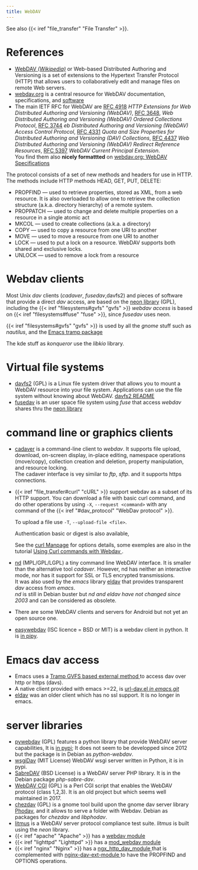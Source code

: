 ```yaml
---
title: WebDAV
---
```


See also {{< iref "file_transfer" "File Transfer" >}}.


# References
-   [WebDAV *(Wikipedia)*](http://en.wikipedia.org/wiki/WebDAV)
    or Web-based Distributed Authoring and Versioning is a set of
    extensions to the Hypertext Transfer Protocol (HTTP) that allows
    users to collaboratively edit and manage files on remote Web
    servers.
-   [webdav.org](http://webdav.org) is a central
    resource for WebDAV documentation, specifications, and
    [software](http://webdav.org/projects/)
-   The main IETF RFC for WebDAV are
    [RFC 4918](http://tools.ietf.org/html/rfc4918)
    *HTTP Extensions for Web Distributed Authoring and Versioning (WebDAV)*,
    [RFC 3648](http://tools.ietf.org/html/rfc3648),
    *Web Distributed Authoring and Versioning (WebDAV) Ordered Collections Protocol*,
    [RFC 3744](http://tools.ietf.org/html/rfc3744)
    *eb Distributed Authoring and Versioning (WebDAV) Access Control Protocol*,
    [RFC 4331](http://tools.ietf.org/html/rfc4331)
    *Quota and Size Properties for Distributed Authoring and Versioning (DAV) Collections*,
    [RFC 4437](http://tools.ietf.org/html/rfc4437)
    *Web Distributed Authoring and Versioning (WebDAV) Redirect Reference Resources*,
    [RFC 5397](http://tools.ietf.org/html/rfc5397)
    *WebDAV Current Principal Extension*.<br />
    You find them also __nicely formattted__ on
    [webdav.org: WebDAV Specifications](http://webdav.org/specs/)

<a name="dav_protocol"></a>
The protocol consists of a set of new methods and headers for use in
HTTP. The  methods include HTTP methods HEAD, GET, PUT, DELETE:

-   PROPFIND — used to retrieve properties, stored as XML, from a web
    resource. It is also overloaded to allow one to retrieve the
    collection structure (a.k.a. directory hierarchy) of a remote
    system.
-   PROPPATCH — used to change and delete multiple properties on a
    resource in a single atomic act
-   MKCOL — used to create collections (a.k.a. a directory)
-   COPY — used to copy a resource from one URI to another
-   MOVE — used to move a resource from one URI to another
-   LOCK — used to put a lock on a resource. WebDAV supports both
    shared and exclusive locks.
-   UNLOCK — used to remove a lock from a resource


# Webdav clients

Most Unix _dav_ clients (_cadaver_, _fusedav_,davfs2) and pieces of
software that provide a direct _dav_ access, are based on the
[neon library](http://www.webdav.org/neon/doc/html/) (GPL), including
the
{{< iref "filesystems#gvfs" "gvfs" >}} _webdav access_ is based on
{{< iref "filesystems#fuse" "fuse" >}}, since _fusedav_ uses neon.

{{< iref "filesystems#gvfs" "gvfs" >}} is used by all the _gnome_ stuff
such as _nautilus_, and the [Emacs tramp package
](http://www.gnu.org/software/tramp/#GVFS-based-methods)

The kde stuff as _konqueror_  use the _libkio_ library.

# Virtual file systems
-  [davfs2](http://savannah.nongnu.org/projects/davfs2) (GPL)
   is a Linux file system driver that allows you to mount a WebDAV
   resource into your file system. Applications can use the file
   system without knowing about WebDAV.
   [davfs2 README
   ](http://cvs.savannah.gnu.org/viewvc/davfs2/README?root=davfs2&view=markup)
-  [fusedav](http://0pointer.de/lennart/projects/fusedav/) is an user
   space file system using _fuse_ that access _webdav_ shares thru the
   [neon library](http://www.webdav.org/neon/doc/html/)

# command line or graphics clients

-   [cadaver](http://www.webdav.org/cadaver/)
    is a command-line client to _webdav_. It supports file upload,
    download, on-screen display, in-place editing, namespace
    operations (move/copy), collection creation and deletion, property
    manipulation, and resource locking.<br /> The cadaver interface is
    vey similar to _ftp_, _sftp_. and it supports https connections.
-   <a name="dav_with_curl"></a>{{< iref "file_transfer#curl" "cURL" >}}
    support webdav as a subset of its HTTP support. You can download a file with basic
    curl command, and do other operations by using `-X`, `--request <command>` with any
    command of the  {{< iref "#dav_protocol" "WebDav protocol" >}}.

    To upload a file use `-T`, `--upload-file <file>`.

    Authentication basic or digest is also available,

    See the [curl Manpage](https://curl.haxx.se/docs/manpage.html) for options details,
    some exemples are also in the tutorial
    [Using Curl commands with Webdav
    ](https://www.qed42.com/blog/using-curl-commands-webdav).

-   [nd](http://gohome.org/nd/) (MPL/GPL/LGPL) a tiny  command line
    WebDAV interface.  It is smaller than the alternative tool _cadaver_. However, nd
    has neither an interactive mode, nor has it support for SSL or TLS encrypted
    transmissions.<br /> It was also used by the _emacs_ library
    [eldav](http://www.gohome.org/eldav/) that provides transparent _dav_ access from
    _emacs_.<br /> _nd_ is still in Debian buster but _nd and eldav have not changed
    since 2003_ and can be considered as obsolete.
-   There are some WebDAV clients and servers for Android
    but not yet an open source one.
-   [easywebdav](https://github.com/amnong/easywebdav) (ISC licence =
    BSD or MIT) is a webdav client in python. It is
    [in pipy](http://pypi.python.org/pypi/easywebdav/).

# Emacs dav access
-   Emacs uses a
    [Tramp GVFS based external method
    ](http://www.gnu.org/software/tramp/#GVFS-based-methods)to access
    dav over http or https (davs).
-   A native client provided with emacs >=22, is
    [url-dav.el _in emacs.git_
    ](http://repo.or.cz/w/emacs.git/blob/HEAD:/lisp/url/url-dav.el)
-   [eldav](http://www.gohome.org/eldav/)
    was an older client which has no ssl support. It is no longer in emacs.


# server libraries
-   [pywebdav](http://code.google.com/p/pywebdav/) (GPL) features a
    python library that provide WebDAV server capabilities,
    It is [in pypi](https://pypi.python.org/pypi/PyWebDAV); It does
    not seem to be developped since 2012 but the package is in Debian
    as _python-webdav_.
-   [wsgiDav](https://github.com/mar10/wsgidav) (MIT License)
    WebDAV wsgi server written in Python, it is in pypi.
-   [SabreDAV](http://sabre.io/dav/) (BSD License)
    is a WebDAV server PHP library. It is in the Debian package
    _php-sabre-dav_.
-   [WebDAV CGI](https://danrohde.github.io/webdavcgi/) (GPL)
    is a Perl CGI script that enables the WebDAV protocol (class
    1,2,3). It is an old project but which seems well maintained
    in 2017.
-   [chezdav](https://wiki.gnome.org/phodav) (GPL)
    is a gnome tool build upon the gnome dav server library
    [Phodav](https://wiki.gnome.org/phodav), and it allows to serve a
    folder with Webdav. Debian as packages for _chezdav_ and
    _libphodav_.
-   [litmus](http://webdav.org/neon/litmus/) is a WebDAV server protocol
    compliance test suite. _litmus_ is built using the _neon_ library.
-   {{< iref "apache" "Apache" >}} has a
    [webdav module](http://httpd.apache.org/docs/2.0/mod/mod_dav.html)
-   {{< iref "lighttpd" "Lighttpd" >}} has a
    [mod_webdav module](http://redmine.lighttpd.net/wiki/1/Docs:ModWebDAV)
-   {{< iref "nginx" "Nginx" >}} has a [ngx_http_dav_module
    ](http://nginx.org/en/docs/http/ngx_http_dav_module.html)
    that is complemented with [nginx-dav-ext-module
    ](https://github.com/arut/nginx-dav-ext-module) to have the
    PROPFIND and OPTIONS operations.

<!-- Local Variables: -->
<!-- mode: markdown -->
<!-- ispell-local-dictionary: "english" -->
<!-- End: -->
